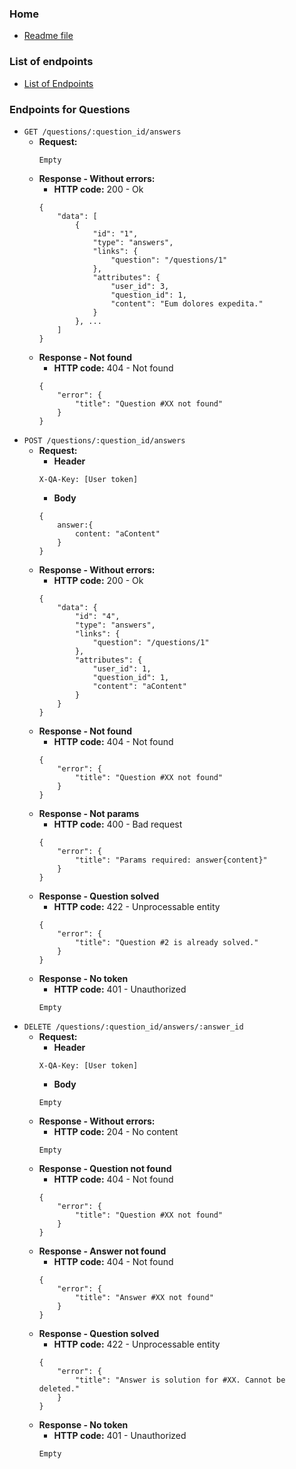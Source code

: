 ### Home ###
* [Readme file](README.md)
### List of endpoints ###
* [List of Endpoints](ENDPOINTS.md)

### Endpoints for Questions ###

* `GET /questions/:question_id/answers`
    * **Request:**
        ```
        Empty
        ```
    * **Response - Without errors:**
        * **HTTP code:** 200 - Ok
        ```
        {
            "data": [
                {
                    "id": "1",
                    "type": "answers",
                    "links": {
                        "question": "/questions/1"
                    },
                    "attributes": {
                        "user_id": 3,
                        "question_id": 1,
                        "content": "Eum dolores expedita."
                    }
                }, ...
            ]
        }
        ```
    * **Response - Not found**
        * **HTTP code:** 404 - Not found
        ```
        {
            "error": {
                "title": "Question #XX not found"
            }
        }
        ```
* `POST /questions/:question_id/answers`
    * **Request:**
        * **Header**
        ```
        X-QA-Key: [User token]
        ```
        * **Body**
        ```
        {
            answer:{
                content: "aContent"
            }
        }
        ```
    * **Response - Without errors:**
        * **HTTP code:** 200 - Ok
        ```
        {
            "data": {
                "id": "4",
                "type": "answers",
                "links": {
                    "question": "/questions/1"
                },
                "attributes": {
                    "user_id": 1,
                    "question_id": 1,
                    "content": "aContent"
                }
            }
        }
        ```
    * **Response - Not found**
        * **HTTP code:** 404 - Not found
        ```
        {
            "error": {
                "title": "Question #XX not found"
            }
        }
        ```
    * **Response - Not params**
        * **HTTP code:** 400 - Bad request
        ```
        {
            "error": {
                "title": "Params required: answer{content}"
            }
        }
        ```
    * **Response - Question solved**
        * **HTTP code:** 422 - Unprocessable entity
        ```
        {
            "error": {
                "title": "Question #2 is already solved."
            }
        }
        ```
    * **Response - No token**
        * **HTTP code:** 401 - Unauthorized
        ```
        Empty
        ```
* `DELETE /questions/:question_id/answers/:answer_id`
    * **Request:**
        * **Header**
        ```
        X-QA-Key: [User token]
        ```
        * **Body**
        ```
        Empty
        ```
    * **Response - Without errors:**
        * **HTTP code:** 204 - No content
        ```
        Empty
        ```
    * **Response - Question not found**
        * **HTTP code:** 404 - Not found
        ```
        {
            "error": {
                "title": "Question #XX not found"
            }
        }
        ```
    * **Response - Answer not found**
        * **HTTP code:** 404 - Not found
        ```
        {
            "error": {
                "title": "Answer #XX not found"
            }
        }
        ```
    * **Response - Question solved**
        * **HTTP code:** 422 - Unprocessable entity
        ```
        {
            "error": {
                "title": "Answer is solution for #XX. Cannot be deleted."
            }
        }
        ```
    * **Response - No token**
        * **HTTP code:** 401 - Unauthorized
        ```
        Empty
        ```             